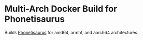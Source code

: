 # Multi-Arch Docker Build for Phonetisaurus

Builds [Phonetisaurus](https://github.com/AdolfVonKleist/Phonetisaurus) for amd64, armhf, and aarch64 architectures.
